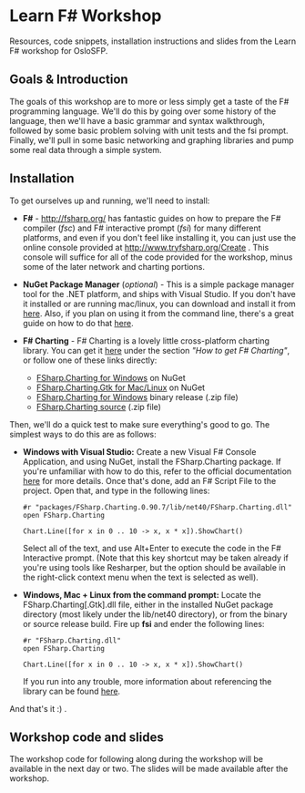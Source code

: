 # Learn F# Workshop

Resources, code snippets, installation instructions and slides from the Learn F# workshop for OsloSFP.

## Goals & Introduction

The goals of this workshop are to more or less simply get a taste of the F# programming language. We'll do this by going over
some history of the language, then we'll have a basic grammar and syntax walkthrough, followed by some basic problem solving
with unit tests and the fsi prompt. Finally, we'll pull in some basic networking and graphing libraries and pump some real data
through a simple system.

## Installation

To get ourselves up and running, we'll need to install:
 - __F#__ - http://fsharp.org/ has fantastic guides on how to prepare the F# compiler (_fsc_) and F# interactive prompt
   (_fsi_) for many different platforms, and even if you don't feel like installing it, you can just use the online console
   provided at http://www.tryfsharp.org/Create . This console will suffice for all of the code provided for the workshop,
   minus some of the later network and charting portions.

 - __NuGet Package Manager__ (_optional_) - This is a simple package manager tool for the .NET platform, and ships with Visual
   Studio. If you don't have it installed or are running mac/linux, you can download and install it from
   [here](https://www.nuget.org/). Also, if you plan on using it from the command line, there's a great guide on how to do
   that [here](http://blog.davidebbo.com/2011/01/installing-nuget-packages-directly-from.html).

 - __F# Charting__ - F# Charting is a lovely little cross-platform charting library. You can get it
   [here](http://fsharp.github.io/FSharp.Charting/) under the section _"How to get F# Charting"_, or follow one of these
   links directly:
   - [FSharp.Charting for Windows](https://nuget.org/packages/FSharp.Charting) on NuGet
   - [FSharp.Charting.Gtk for Mac/Linux](https://nuget.org/packages/FSharp.Charting.Gtk) on NuGet
   - [FSharp.Charting for Windows](https://github.com/fsharp/FSharp.Charting/zipball/release) binary release (.zip file)
   - [FSharp.Charting source](https://github.com/fsharp/FSharp.Charting/zipball/master) (.zip file)

Then, we'll do a quick test to make sure everything's good to go. The simplest ways to do this are as follows:
 - __Windows with Visual Studio:__ Create a new Visual F# Console Application, and using NuGet, install the FSharp.Charting
   package. If you're unfamiliar with how to do this, refer to the official documentation
   [here](http://docs.nuget.org/docs/start-here/managing-nuget-packages-using-the-dialog) for more details. Once that's done,
   add an F# Script File to the project. Open that, and type in the following lines:

    ```
    #r "packages/FSharp.Charting.0.90.7/lib/net40/FSharp.Charting.dll"
    open FSharp.Charting

    Chart.Line([for x in 0 .. 10 -> x, x * x]).ShowChart()
    ```
    
   Select all of the text, and use Alt+Enter to execute the code in the F# Interactive prompt. (Note that this key shortcut
   may be taken already if you're using tools like Resharper, but the option should be available in the right-click context
   menu when the text is selected as well).
 
 - __Windows, Mac + Linux from the command prompt:__ Locate the FSharp.Charting[.Gtk].dll file, either in the installed NuGet
   package directory (most likely under the lib/net40 directory), or from the binary or source release build. Fire up __fsi__
   and ender the following lines:

    ```
    #r "FSharp.Charting.dll"
    open FSharp.Charting
    
    Chart.Line([for x in 0 .. 10 -> x, x * x]).ShowChart()
    ```
    
   If you run into any trouble, more information about referencing the library can be found
   [here](http://fsharp.github.io/FSharp.Charting/ReferencingTheLibrary.html).

And that's it :) .

## Workshop code and slides

The workshop code for following along during the workshop will be available in the next day or two. The slides will be
made available after the workshop.
